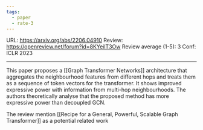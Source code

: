 ```yaml
---
tags:
  - paper
  - rate-3
---
```

URL: https://arxiv.org/abs/2206.04910
Review: https://openreview.net/forum?id=8KYeilT3Ow
Review average (1-5): 3
Conf: ICLR 2023

---

This paper proposes a [[Graph Transformer Networks]] architecture that aggregates the neighbourhood features from different hops and treats them as a sequence of token vectors for the transformer. It shows improved expressive power with information from multi-hop neighbourhoods. The authors theoretically analyse that the proposed method has more expressive power than decoupled GCN.

The review mention [[Recipe for a General, Powerful, Scalable Graph Transformer]] as a potential related work